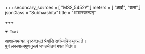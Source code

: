 +++
secondary_sources = [ "MSS_5452A",]
meters = [ "आर्द्रा", "बाला",]
jsonClass = "Subhaashita"
title = "आशास्यमन्यत्"

+++

<details open><summary>Text</summary>

आशास्यमन्यत् पुनरुक्तभूतं श्रेयांसि सर्वाण्यधिजग्मुषस् ते।  
पुत्रं लभस्वात्मगुणानुरूपं भवन्तमीड्यं भवतः पितेव॥
</details>
